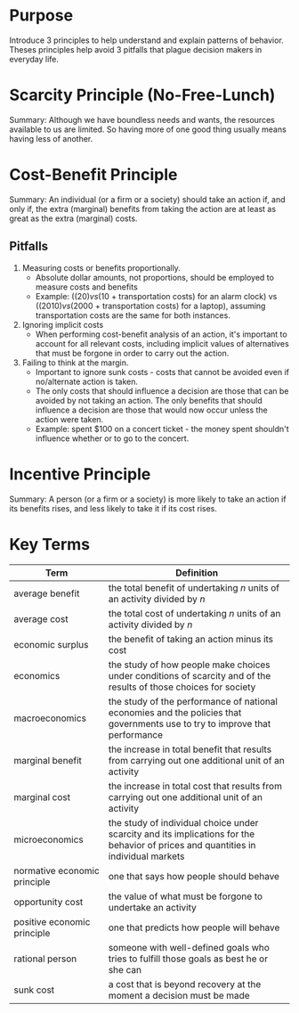 # Purpose

Introduce 3 principles to help understand and explain patterns of behavior. Theses principles help avoid 3 pitfalls that plague decision makers in everyday life.

# Scarcity Principle (No-Free-Lunch)

Summary: Although we have boundless needs and wants, the resources available to us are limited. So having more of one good thing usually means having less of another.

# Cost-Benefit Principle

Summary: An individual (or a firm or a society) should take an action if, and only if, the extra (marginal) benefits from taking the action are at least as great as the extra (marginal) costs.

## Pitfalls

1. Measuring costs or benefits proportionally.
   * Absolute  dollar amounts, not proportions, should be employed to measure costs and benefits
   * Example: (($20) vs ($10 + transportation costs) for an alarm clock) vs (($2010) vs ($2000 + transportation costs) for a laptop), assuming transportation costs are the same for both instances.
2. Ignoring implicit costs
   * When performing cost-benefit analysis of an action, it's important to account for all relevant costs, including implicit values of alternatives that must be forgone in order to carry out the action. 
3. Failing to think at the margin.
   * Important to ignore sunk costs - costs that cannot be avoided even if no/alternate action is taken.
   * The only costs that should influence a decision are those that can be avoided by not taking an action. The only benefits that should influence a decision are those that would now occur unless the action were taken.
   * Example: spent $100 on a concert ticket - the money spent shouldn't influence whether or to go to the concert.

# Incentive Principle

Summary: A person (or a firm or a society) is more likely to take an action if its benefits rises, and less likely to take it if its cost rises.

# Key Terms

Term      | Definition 
----------| ----------
average benefit | the total benefit of undertaking _n_ units of an activity divided by _n_
average cost | the total cost of undertaking _n_ units of an activity divided by _n_
economic surplus | the benefit of taking an action minus its cost
economics | the study of how people make choices under conditions of scarcity and of the results of those choices for society
macroeconomics | the study of the performance of national economies and the policies that governments use to try to improve that performance
marginal benefit | the increase in total benefit that results from carrying out one additional unit of an activity
marginal cost | the increase in total cost that results from carrying out one additional unit of an activity
microeconomics | the study of individual choice under scarcity and its implications for the behavior of prices and quantities in individual markets
normative economic principle | one that says how people should behave
opportunity cost | the value of what must be forgone to undertake an activity
positive economic principle | one that predicts how people will behave
rational person | someone with well-defined goals who tries to fulfill those goals as best he or she can
sunk cost | a cost that is beyond recovery at the moment a decision must be made

